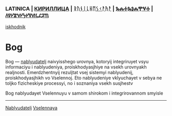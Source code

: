 ### LATINICA | [КИРИЛЛИЦА](../Cyrl/Бог.md) | [ᚱᚢᚾᛁᚳᚺᛖᛊᚲᚨᚤᚨ](../Runr/ᛒᛟᚷ.md) | [ⰃⰎⰀⰃⰑⰎⰉⰜⰀ](../Glag/Ⰱⱁⰳ.md) | [𐍓𐍠𐍔𐍮𐍝𐍔𐍟𐍔𐍠𐍜𐍡𐍚𐍐𐍴](../Perm/𐍑𐍞𐍒.md)
[iskhodnik](./KNIGA/Bog.md)

#  Bog

Bog — [nablyudatelj](Nablyudatelj.md) naivyisshego urovnya, kotoryij integriruyet vsyu informaciyu i nablyudeniya, proiskhodyasjhiye na vsekh urovnyakh realjnosti. Emerdzhentnyij rezuljtat vsej sistemyi nablyudenij, proiskhodyasjhikh vo Vselennoj. Eto nablyudeniye vklyuchayet v sebya ne toljko fizicheskiye processyi, no i soznaniya vsekh susjhestv

Bog nablyudayet Vselennuyu v samom shirokom i integrirovannom smyisle

___
[Nablyudatelj](Nablyudatelj.md)
[Vselennaya](Vselennaya.md)

